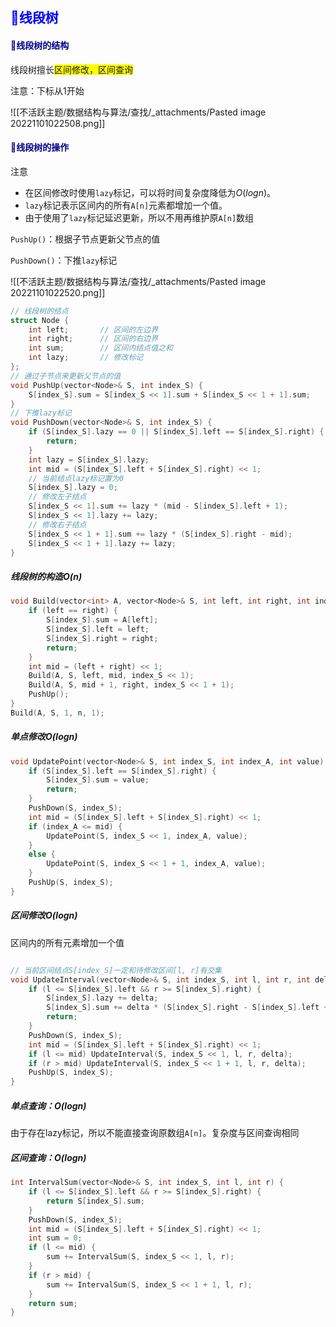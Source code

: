 ## <b style="color:blue;">📏线段树</b>

#### <b style="color:darkblue;">📏线段树的结构</b>

线段树擅长<span style="background:yellow;">区间修改，区间查询</span>

注意：下标从1开始

![[不活跃主题/数据结构与算法/查找/_attachments/Pasted image 20221101022508.png]]

#### <b style="color:darkblue;">📏线段树的操作</b>

注意

- 在区间修改时使用`lazy`标记，可以将时间复杂度降低为$O(logn)$。
- `lazy`标记表示区间内的所有`A[n]`元素都增加一个值。
- 由于使用了`lazy`标记延迟更新，所以不用再维护原`A[n]`数组

`PushUp()`：根据子节点更新父节点的值

`PushDown()`：下推`lazy`标记



![[不活跃主题/数据结构与算法/查找/_attachments/Pasted image 20221101022520.png]]



```cpp
// 线段树的结点
struct Node {
	int left;		// 区间的左边界
    int right;		// 区间的右边界
    int sum;		// 区间内结点值之和
    int lazy;		// 修改标记
};
// 通过子节点来更新父节点的值
void PushUp(vector<Node>& S, int index_S) {
	S[index_S].sum = S[index_S << 1].sum + S[index_S << 1 + 1].sum;
}
// 下推lazy标记
void PushDown(vector<Node>& S, int index_S) {
    if (S[index_S].lazy == 0 || S[index_S].left == S[index_S].right) {
   		return;
    }
	int lazy = S[index_S].lazy;
    int mid = (S[index_S].left + S[index_S].right) << 1;
    // 当前结点lazy标记置为0
    S[index_S].lazy = 0;
    // 修改左子结点
    S[index_S << 1].sum += lazy * (mid - S[index_S].left + 1);
    S[index_S << 1].lazy += lazy;
    // 修改右子结点
    S[index_S << 1 + 1].sum += lazy * (S[index_S].right - mid);
    S[index_S << 1 + 1].lazy += lazy;
}
```

##### 线段树的构造$O(n)$

```cpp
void Build(vector<int> A, vector<Node>& S, int left, int right, int index_S) {
	if (left == right) {
    	S[index_S].sum = A[left];
        S[index_S].left = left;
        S[index_S].right = right;
        return;
    }
    int mid = (left + right) << 1;
    Build(A, S, left, mid, index_S << 1);
    Build(A, S, mid + 1, right, index_S << 1 + 1);
    PushUp();
}
Build(A, S, 1, n, 1);
```



##### 单点修改$O(logn)$

```cpp
void UpdatePoint(vector<Node>& S, int index_S, int index_A, int value) {
	if (S[index_S].left == S[index_S].right) {
        S[index_S].sum = value;
        return;
	}
    PushDown(S, index_S);
    int mid = (S[index_S].left + S[index_S].right) << 1;
    if (index_A <= mid) {
    	UpdatePoint(S, index_S << 1, index_A, value);
    }
    else {
    	UpdatePoint(S, index_S << 1 + 1, index_A, value);
    }
    PushUp(S, index_S);
}
```



##### 区间修改$O(logn)$

区间内的所有元素增加一个值

```cpp

// 当前区间结点S[index_S]一定和待修改区间[l, r]有交集
void UpdateInterval(vector<Node>& S, int index_S, int l, int r, int delta) {
	if (l <= S[index_S].left && r >= S[index_S].right) {
    	S[index_S].lazy += delta;
        S[index_S].sum += delta * (S[index_S].right - S[index_S].left + 1);
        return;
    }
    PushDown(S, index_S);
    int mid = (S[index_S].left + S[index_S].right) << 1;
    if (l <= mid) UpdateInterval(S, index_S << 1, l, r, delta);
    if (r > mid) UpdateInterval(S, index_S << 1 + 1, l, r, delta);
    PushUp(S, index_S);
}
```

##### 单点查询：$O(logn)$

由于存在lazy标记，所以不能直接查询原数组`A[n]`。复杂度与区间查询相同



##### 区间查询：$O(logn)$

```cpp
int IntervalSum(vector<Node>& S, int index_S, int l, int r) {
    if (l <= S[index_S].left && r >= S[index_S].right) {
    	return S[index_S].sum;
    }
    PushDown(S, index_S);
    int mid = (S[index_S].left + S[index_S].right) << 1;
    int sum = 0;
    if (l <= mid) {
    	sum += IntervalSum(S, index_S << 1, l, r);
    }
    if (r > mid) {
    	sum += IntervalSum(S, index_S << 1 + 1, l, r);
    }
    return sum;
}
```